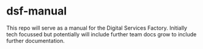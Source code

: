 # dsf-manual
This repo will serve as a manual for the Digital Services Factory. Initially tech focussed but potentially will include further team docs grow to include further documentation.
